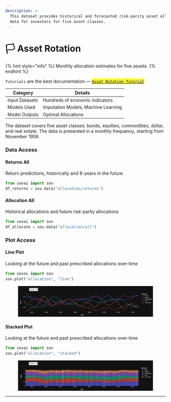 ```yaml
---
description: >-
  This dataset provides historical and forecasted risk-parity asset allocation
  data for investors for five asset classes.
---
```


# 🏳️ Asset Rotation

{% hint style="info" %}
Monthly allocation estimates for five assets.
{% endhint %}

`Tutorials` are the best documentation — [<mark style="color:blue;">`Asset Rotation Tutorial`</mark>](https://colab.research.google.com/github/sovai-research/sovai-public/blob/main/notebooks/datasets/Asset%20Rotation%20and%20Allocation.ipynb)

<table data-column-title-hidden data-view="cards"><thead><tr><th>Category</th><th>Details</th></tr></thead><tbody><tr><td>Input Datasets</td><td>Hundreds of economic indicators</td></tr><tr><td>Models Used</td><td>Imputation Models, Machine Learning</td></tr><tr><td>Model Outputs</td><td>Optimal Allocations</td></tr></tbody></table>

The dataset covers five asset classes: bonds, equities, commodities, dollar, and real estate. The data is presented in a monthly frequency, starting from November 1959.&#x20;

### Data Access

#### Returns All

Return predictions, historically and 8-years in the future.

```python
from sovai import sov 
df_returns = sov.data("allocation/returns")
```

#### Allocation All

Historical allocations and future risk-parity allocations

```python
from sovai import sov 
df_allocate = sov.data("allocation/all")
```

### Plot Access

#### Line Plot

Looking at the future and past prescribed allocations over-time

```python
from sovai import sov 
sov.plot("allocation", "line")
```

<figure><img src="../../.gitbook/assets/image (114).png" alt=""><figcaption></figcaption></figure>

#### Stacked Plot

Looking at the future and past prescribed allocations over-time

```python
from sovai import sov 
sov.plot("allocation", "stacked")
```

<figure><img src="../../.gitbook/assets/image (115).png" alt=""><figcaption></figcaption></figure>

***
